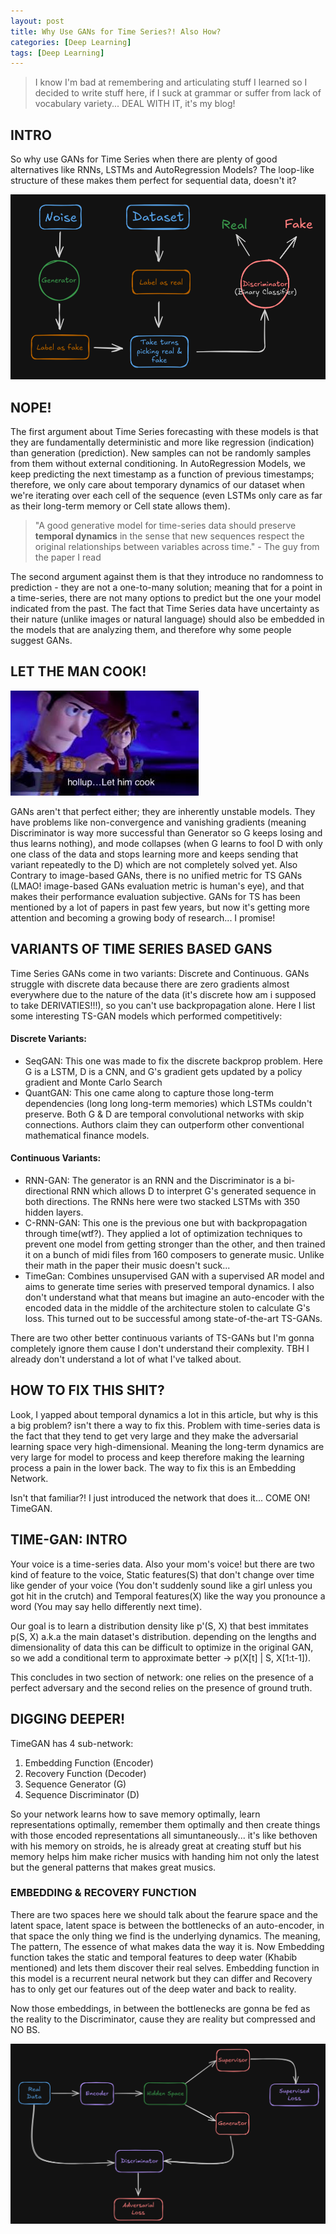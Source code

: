 ```yaml
---
layout: post
title: Why Use GANs for Time Series?! Also How?
categories: [Deep Learning]
tags: [Deep Learning]
---
```

>I know I'm bad at remembering and articulating stuff I learned so I decided to write stuff here, if I suck at grammar or suffer from lack of vocabulary variety... DEAL WITH IT, it's my blog!

##   INTRO

So why use GANs for Time Series when there are plenty of good alternatives like RNNs, LSTMs and AutoRegression Models? The loop-like structure of these makes them perfect for sequential data, doesn't it?

![GANs!](/assets/images/gan.png)

##   NOPE!

The first argument about Time Series forecasting with these models is that they are fundamentally deterministic and more like regression (indication) than generation (prediction). New samples can not be randomly samples from them without external conditioning. In AutoRegression Models, we keep predicting the next timestamp as a function of previous timestamps; therefore, we only care about temporary dynamics of our dataset when we're iterating over each cell of the sequence (even LSTMs only care as far as their long-term memory or Cell state allows them).

> "A good generative model for time-series data should preserve **temporal dynamics** in the sense that new sequences respect the original relationships between variables across time." - The guy from the paper I read

The second argument against them is that they introduce no randomness to prediction - they are not a one-to-many solution; meaning that for a point in a time-series, there are not many options to predict but the one your model indicated from the past. The fact that Time Series data have uncertainty as their nature (unlike images or natural language) should also be embedded in the models that are analyzing them, and therefore why some people suggest GANs.

##   LET THE MAN COOK!

![Hollup!](/assets/images/hollup.jpg)

GANs aren't that perfect either; they are inherently unstable models. They have problems like non-convergence and vanishing gradients (meaning Discriminator is way more successful than Generator so G keeps losing and thus learns nothing), and mode collapses (when G learns to fool D with only one class of the data and stops learning more and keeps sending that variant repeatedly to the D) which are not completely solved yet. Also Contrary to image-based GANs, there is no unified metric for TS GANs (LMAO! image-based GANs evaluation metric is human's eye), and that makes their performance evaluation subjective. GANs for TS has been mentioned by a lot of papers in past few years, but now it's getting more attention and becoming a growing body of research... I promise!

##   VARIANTS OF TIME SERIES BASED GANS

Time Series GANs come in two variants: Discrete and Continuous. GANs struggle with discrete data because there are zero gradients almost everywhere due to the nature of the data (it's discrete how am i supposed to take DERIVATIES!!!), so you can't use backpropagation alone. Here I list some interesting TS-GAN models which performed competitively: 

#### Discrete Variants:

- SeqGAN: This one was made to fix the discrete backprop problem. Here G is a LSTM, D is a CNN, and G's gradient gets updated by a policy gradient and Monte Carlo Search 
- QuantGAN: This one came along to capture those long-term dependencies (long long long-term memories) which LSTMs couldn't preserve. Both G & D are temporal convolutional networks with skip connections. Authors claim they can outperform other conventional mathematical finance models.

#### Continuous Variants:
- RNN-GAN: The generator is an RNN and the Discriminator is a bi-directional RNN which allows D to interpret G's generated sequence in both directions. The RNNs here were two stacked LSTMs with 350 hidden layers.
- C-RNN-GAN: This one is the previous one but with backpropagation through time(wtf?). They applied a lot of optimization techniques to prevent one model from getting stronger than the other, and then trained it on a bunch of midi files from 160 composers to generate music. Unlike their math in the paper their music doesn't suck...
- TimeGan: Combines unsupervised GAN with a supervised AR model and aims to generate time series with preserved temporal dynamics. I also don't understand what that means but imagine an auto-encoder with the encoded data in the middle of the architecture stolen to calculate G's loss. This turned out to be successful among state-of-the-art TS-GANs.

There are two other better continuous variants of TS-GANs but I'm gonna completely ignore them cause I don't understand their complexity. TBH I already don't understand a lot of what I've talked about. 

##   HOW TO FIX THIS SHIT?

Look, I yapped about temporal dynamics a lot in this article, but why is this a big problem? isn't there a way to fix this. Problem with time-series data is the fact that they tend to get very large and they make the adversarial learning space very high-dimensional. Meaning the long-term dynamics are very large for model to process and keep therefore making the learning process a pain in the lower back. The way to fix this is an Embedding Network.

Isn't that familiar?! I just introduced the network that does it... COME ON! TimeGAN.

##   TIME-GAN: INTRO

Your voice is a time-series data. Also your mom's voice! but there are two kind of feature to the voice, Static features(S) that don't change over time like gender of your voice (You don't suddenly sound like a girl unless you got hit in the crutch) and Temporal features(X) like the way you pronounce a word (You may say hello differently next time).

Our goal is to learn a distribution density like p'(S, X) that best immitates p(S, X) a.k.a the main dataset's distribution. depending on the lengths and dimensionality of data this can be difficult to optimize in the original GAN, so we add a conditional term to approximate better -> p(X[t] | S, X[1:t-1]). 

This concludes in two section of network: one relies on the presence of a perfect adversary and the second relies on the presence of ground truth.

##   DIGGING DEEPER!

TimeGAN has 4 sub-network: 

1. Embedding Function (Encoder)
2. Recovery Function (Decoder) 
3. Sequence Generator (G) 
4. Sequence Discriminator (D)

So your network learns how to save memory optimally, learn representations optimally, remember them optimally and then create things with those encoded representations all simuntaneously... it's like bethoven with his memory on stroids, he is already great at creating stuff but his memory helps him make richer musics with handing him not only the latest but the general patterns that makes great musics.

###  EMBEDDING & RECOVERY FUNCTION

There are two spaces here we should talk about the fearure space and the latent space, latent space is between the bottlenecks of an auto-encoder, in that space the only thing we find is the underlying dynamics. The meaning, The pattern, The essence of what makes data the way it is. Now Embedding function takes the static and temporal features to deep water (Khabib mentioned) and lets them discover their real selves. Embedding function in this model is a recurrent neural network but they can differ and Recovery has to only get our features out of the deep water and back to reality.

Now those embeddings, in between the bottlenecks are gonna be fed as the reality to the Discriminator, cause they are reality but compressed and NO BS.

![TimeGAN Architecture](/assets/images/timegan-diagram.png)
